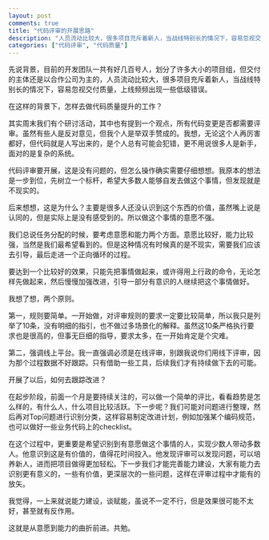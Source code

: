 ```yaml
---
layout: post
comments: true
title: "代码评审的开展思路"
description: "人员流动比较大，很多项目充斥着新人，当战线特别长的情况下，容易忽视交付质量，上线频频出现一些低级错误"
categories: ["代码评审", "代码质量"]
---
```


先说背景，目前的开发团队一共有好几百号人，划分了许多大小的项目组，但交付的主体还是以合作公司为主的，人员流动比较大，很多项目充斥着新人，当战线特别长的情况下，容易忽视交付质量，上线频频出现一些低级错误。

在这样的背景下，怎样去做代码质量提升的工作？

其实周末我们有个研讨活动，其中也有提到一个观点，所有代码变更是否都需要评审。虽然有些人是反对意见，但我个人是举双手赞成的。我想，无论这个人再厉害都好，但代码就是人写出来的，是个人总有可能会犯错，更不用说很多人是新手，面对的是复杂的系统。

代码评审要开展，这是没有问题的，但怎么操作确实需要仔细想想。我原本的想法是一步到位，先树立一个标杆，希望大多数人能够自发去做这个事情，但发现就是不现实的。

后来想想，这是为什么？主要是很多人还没认识到这个东西的价值，虽然嘴上说是认同的，但是实际上是没有感受到的。所以做这个事情的意愿不强。

我们总说任务分配的时候，要考虑意愿和能力两个方面。意愿比较好，能力比较强，当然是我们最希望看到的。但是这种情况有时候真的是不现实，需要我们应该去引导，最后走进一个正向循环的过程。

要达到一个比较好的效果，只能先把事情做起来，或许得用上行政的命令，无论怎样先做起来，然后慢慢加强改进，引导一部分有意识的人继续把这个事情做好。

我想了想，两个原则。

第一，规则要简单。一开始做，对评审规则的要求一定要比较简单，所以我只是列举了10条，没有明细的指引，也不做过多场景化的解释。虽然这10条严格执行要求也是很高的，但事无巨细的指导，要求太多，在一开始肯定是个灾难。

第二，强调线上平台。我一直强调必须是在线评审，别跟我说你们用线下评审，因为那个过程数据不好跟踪。只有借助一些工具，后续我们才有持续做下去的可能。

开展了以后，如何去跟踪改进？

在起步阶段，前面一个月是要持续关注的，可以做一个简单的评比，看看趋势是怎么样的，有什么人，什么项目比较活跃。下一步呢？我们可能对问题进行整理，然后再对Top问题进行识别分类，这样容易制定改进计划，例如加强某个编码规范，也可以做好一些业务代码上的checklist。

在这个过程中，更重要是希望识别到有意愿做这个事情的人，实现少数人带动多数人。他意识到这是有价值的，值得花时间投入。他发现评审可以发现问题，可以培养新人，进而把项目做得更加轻松。下一步我们才能完善能力建设，大家有能力去识别更有意义的，一些有价值，更深层次的一些问题，这样在评审过程中才能有的放矢。

我觉得，一上来就说能力建设，谈赋能，虽说不一定不行，但是效果很可能不太好，甚至就有反作用。

这就是从意愿到能力的曲折前进。共勉。